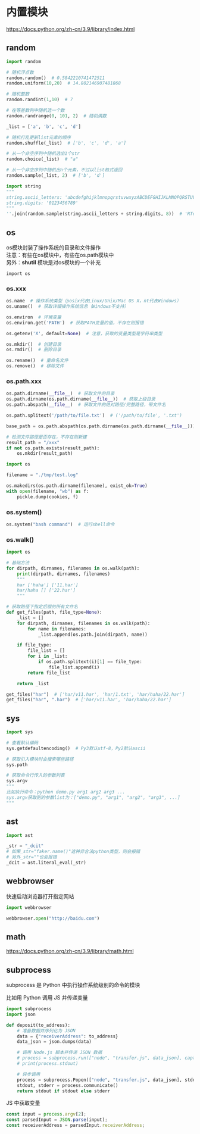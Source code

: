 # 内置模块

<https://docs.python.org/zh-cn/3.9/library/index.html>

## random

```python
import random

# 随机浮点数
random.random()  # 0.5842210741472511
random.uniform(10,20)  # 14.802146907481868

# 随机整数
random.randint(1,10)  # 7

# 在等差数列中随机选一个数
random.randrange(0, 101, 2)  # 随机偶数
```

```python
_list = ['a', 'b', 'c', 'd']

# 随机打乱更新list元素的顺序
random.shuffle(_list)  # ['b', 'c', 'd', 'a']

# 从一个非空序列中随机选出1个str
random.choice(_list)  # "a"

# 从一个非空序列中随机出n个元素，不过以list格式返回
random.sample(_list, 2)  # ['b', 'd']

import string
"""
string.ascii_letters: 'abcdefghijklmnopqrstuvwxyzABCDEFGHIJKLMNOPQRSTUVWXYZ'
string.digits: '0123456789'
"""
''.join(random.sample(string.ascii_letters + string.digits, 8))  # 'RTePaXy7'
```

## os

os模块封装了操作系统的目录和文件操作  
注意：有些在os模块中，有些在os.path模块中  
另外：**shutil** 模块是对os模块的一个补充

`import os`

### os.xxx

```python
os.name  # 操作系统类型（posix代表Linux/Unix/Mac OS X，nt代表Windows）
os.uname()  # 获取详细操作系统信息（Windows不支持）
```

```python
os.environ  # 环境变量
os.environ.get('PATH')  # 获取PATH变量的值，不存在则报错

os.getenv('X', default=None)  # 注意，获取的变量类型是字符串类型
```

```python
os.mkdir()  # 创建目录
os.rmdir()  # 删除目录

os.rename()  # 重命名文件
os.remove()  # 移除文件
```

### os.path.xxx

```python
os.path.dirname(__file__)  # 获取文件的目录
os.path.dirname(os.path.dirname(__file__))  # 获取上级目录
os.path.abspath(__file__)  # 获取文件的绝对路径/完整路径，带文件名

os.path.splitext('/path/to/file.txt')  # ('/path/to/file', '.txt')

base_path = os.path.abspath(os.path.dirname(os.path.dirname(__file__)))
```

```python
# 检测文件路径是否存在，不存在则新建
result_path = "/xxx"
if not os.path.exists(result_path):
    os.mkdir(result_path)
```

```python
import os

filename = "./tmp/test.log"

os.makedirs(os.path.dirname(filename), exist_ok=True)
with open(filename, "wb") as f:
    pickle.dump(cookies, f)
```

### os.system()

```python
os.system("bash command")  # 运行shell命令
```

### os.walk()

```python
import os

# 基础方法
for dirpath, dirnames, filenames in os.walk(path):
    print(dirpath, dirnames, filenames)
    """
    har ['haha'] ['11.har']
    har/haha [] ['22.har']
    """

# 获取路径下指定后缀的所有文件名
def get_files(path, file_type=None):
    _list = []
    for dirpath, dirnames, filenames in os.walk(path):
        for name in filenames:
            _list.append(os.path.join(dirpath, name))

    if file_type:
        file_list = []
        for i in _list:
            if os.path.splitext(i)[1] == file_type:
                file_list.append(i)
        return file_list

    return _list

get_files("har")  # ['har/v11.har', 'har/1.txt', 'har/haha/22.har']
get_files("har", ".har")  # ['har/v11.har', 'har/haha/22.har']
```

## sys

```python
import sys

# 查看默认编码
sys.getdefaultencoding()  # Py3默认utf-8，Py2默认ascii

# 获取引入模块时会搜索哪些路径
sys.path

# 获取命令行传入的参数列表
sys.argv
"""
比如执行命令：python demo.py arg1 arg2 arg3 ...
sys.argv获取到的参数list为：["demo.py", "arg1", "arg2", "arg3", ...]
"""
```

## ast

```python
import ast

_str = "_dcit"
# 如果_str="faker.name()"这种非合法python类型，则会报错
# 另外_str=""也会报错
_dcit = ast.literal_eval(_str)
```

## webbrowser

快速启动浏览器打开指定网站

```python
import webbrowser

webbrowser.open("http://baidu.com")
```

## math

<https://docs.python.org/zh-cn/3.9/library/math.html>

## subprocess

subprocess 是 Python 中执行操作系统级别的命令的模块

比如用 Python 调用 JS 并传递变量

```python
import subprocess
import json

def deposit(to_address):
    # 准备数据并序列化为 JSON
    data = {"receiverAddress": to_address}
    data_json = json.dumps(data)

    # 调用 Node.js 脚本并传递 JSON 数据
    # process = subprocess.run(["node", "transfer.js", data_json], capture_output=True, text=True)
    # print(process.stdout)

    # 异步调用
    process = subprocess.Popen(["node", "transfer.js", data_json], stdout=subprocess.PIPE, stderr=subprocess.PIPE, text=True)
    stdout, stderr = process.communicate()
    return stdout if stdout else stderr
```

JS 中获取变量

```js
const input = process.argv[2];
const parsedInput = JSON.parse(input);
const receiverAddress = parsedInput.receiverAddress;
```
